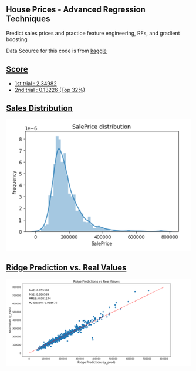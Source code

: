 ## House Prices - Advanced Regression Techniques
Predict sales prices and practice feature engineering, RFs, and gradient boosting

Data Scource for this code is from <a href="https://www.kaggle.com/c/house-prices-advanced-regression-techniques/data"> kaggle 

## Score
- 1st trial : 2.34982
- 2nd trial : 0.13226 (Top 32%)


## Sales Distribution
<img src="image/Sales_Distribution.PNG">

## Ridge Prediction vs. Real Values
<img src="image/Ridge_Score_vs_real.PNG">
